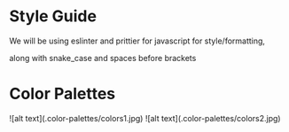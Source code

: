 <h1> Style Guide </h1>
<p> We will be using eslinter and prittier for javascript for style/formatting,
<p> along with snake_case and spaces before brackets
  
  
<h1> Color Palettes </h1>
![alt text](.color-palettes/colors1.jpg)
![alt text](.color-palettes/colors2.jpg)

